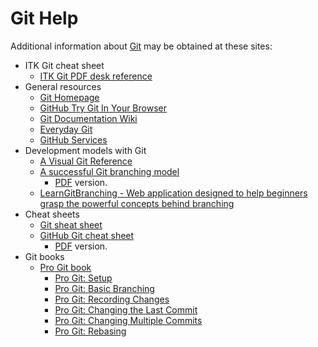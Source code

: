 Git Help
========

Additional information about [Git] may be obtained at these sites:

  * ITK Git cheat sheet
    * [ITK Git PDF desk reference](./Documentation/GitCheatSheet.pdf)
  * General resources
    * [Git Homepage][Git]
    * [GitHub Try Git In Your Browser](https://try.github.io/)
    * [Git Documentation Wiki](https://git.wiki.kernel.org/index.php/GitDocumentation)
    * [Everyday Git](https://www.kernel.org/pub/software/scm/git/docs/giteveryday.html)
    * [GitHub Services](https://services.github.com/)
  * Development models with Git
    * [A Visual Git Reference](marklodato.github.io/visual-git-guide/)
    * [A successful Git branching model](http://nvie.com/posts/a-successful-git-branching-model/)
      * [PDF](github.com/downloads/nvie/gitflow/Git-branching-model.pdf) version.
    * [LearnGitBranching - Web application designed to help beginners grasp the powerful concepts behind branching](https://learngitbranching.js.org/)
  * Cheat sheets
    * [Git sheat sheet](http://cheat.errtheblog.com/s/git)
    * [GitHub Git cheat sheet](https://services.github.com/on-demand/downloads/github-git-cheat-sheet/)
      * [PDF](https://services.github.com/on-demand/downloads/github-git-cheat-sheet.pdf) version.
  * Git books
    * [Pro Git book](https://git-scm.com/book/en/v2)
      * [Pro Git: Setup](https://git-scm.com/book/en/v2/Getting-Started-First-Time-Git-Setup)
      * [Pro Git: Basic Branching](https://git-scm.com/book/en/v2/Git-Branching-Basic-Branching-and-Merging)
      * [Pro Git: Recording Changes](http://git-scm.com/book/en/Git-Basics-Recording-Changes-to-the-Repository)
      * [Pro Git: Changing the Last Commit](https://git-scm.com/book/en/v2/Git-Tools-Rewriting-History#Changing-the-Last-Commit)
      * [Pro Git: Changing Multiple Commits](https://git-scm.com/book/en/v2/Git-Tools-Rewriting-History#Changing-Multiple-Commit-Messages)
      * [Pro Git: Rebasing](https://git-scm.com/book/en/v2/Git-Branching-Rebasing)



[Git]: https://git-scm.com/

